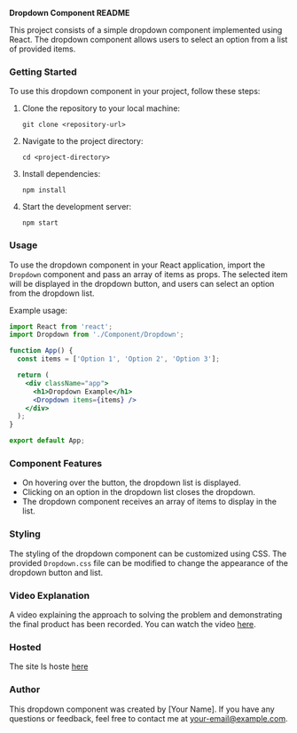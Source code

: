 **Dropdown Component README**

This project consists of a simple dropdown component implemented using React. The dropdown component allows users to select an option from a list of provided items.

### Getting Started

To use this dropdown component in your project, follow these steps:

1. Clone the repository to your local machine:

   ```
   git clone <repository-url>
   ```

2. Navigate to the project directory:

   ```
   cd <project-directory>
   ```

3. Install dependencies:

   ```
   npm install
   ```

4. Start the development server:

   ```
   npm start
   ```

### Usage

To use the dropdown component in your React application, import the `Dropdown` component and pass an array of items as props. The selected item will be displayed in the dropdown button, and users can select an option from the dropdown list.

Example usage:

```jsx
import React from 'react';
import Dropdown from './Component/Dropdown';

function App() {
  const items = ['Option 1', 'Option 2', 'Option 3'];

  return (
    <div className="app">
      <h1>Dropdown Example</h1>
      <Dropdown items={items} />
    </div>
  );
}

export default App;
```

### Component Features

- On hovering over the button, the dropdown list is displayed.
- Clicking on an option in the dropdown list closes the dropdown.
- The dropdown component receives an array of items to display in the list.

### Styling

The styling of the dropdown component can be customized using CSS. The provided `Dropdown.css` file can be modified to change the appearance of the dropdown button and list.

### Video Explanation

A video explaining the approach to solving the problem and demonstrating the final product has been recorded. You can watch the video [here](<video-link>).

### Hosted

The site Is hoste [here](<https://6633b7490b026a0b8840a7d9--silver-sopapillas-45a58e.netlify.app/>)

### Author

This dropdown component was created by [Your Name]. If you have any questions or feedback, feel free to contact me at [your-email@example.com](ananthuak97@gmail.com).